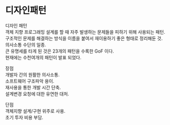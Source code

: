 # 디자인패턴  

디자인 패턴  
객체 지향 프로그래밍 설계를 할 때 자주 발생하는 문제들을 피하기 위해 사용되는 패턴.  
구조적인 문제를 해결하는 방식을 이름을 붙여서 재이용하기 좋은 형태로 정리해둔 것.  
의사소통 수단의 일종.  
큰 유명세를 타게 된 것은 23개의 패턴을 수록한 GoF 이다.  
현재에는 수천여개의 패턴이 발표 되었다.  

장점  
개발자 간의 원활한 의사소통.  
소프트웨어 구조파악 용이.  
재사용을 통한 개발 시간 단축.  
설계변경 요청에 대한 유연한 대처.  

단점  
객체지향 설계/구현 위주로 사용.  
초기 투자 비용 부담.  
